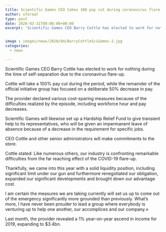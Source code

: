 ```yaml
---
title: Scientific Games CEO takes 100 pay cut during coronavirus flare-up period
author: xforeal 
type: post
date: 2020-03-31T00:00:00+00:00
excerpt: 'Scientific Games CEO Barry Cottle has elected to work for nothing during the time of self-disengagement due to the coronavirus outbreak '


image : images/news/2020/04/BarryCottleSciGames-2.jpg
categories:
  - news

---
```

Scientific Games CEO Barry Cottle has elected to work for nothing during the time of self-separation due to the coronavirus flare-up. 

Cottle will take a 100&percnt; pay cut during the period, while the remainder of the official initiative group has focused on a deliberate 50&percnt; decrease in pay. 

The provider declared various cost-sparing measures because of the difficulties realized by the episode, including workforce hour and pay decreases. 

Scientific Games will likewise set up a Hardship Relief Fund to give transient help to its representatives, who will be given an impermanent leave of absence because of a decrease in the requirement for specific jobs. 

CEO Cottle and other senior administrators will make commitments to the store. 

Cottle stated: Like numerous others, our industry is confronting remarkable difficulties from the far reaching effect of the COVID-19 flare-up. 

Thankfully, we came into this year with a solid liquidity position, including significant limit under our gun and furthermore renegotiated our obligation, expanded our significant developments and brought down our advantage cost. 

I am certain the measures we are taking currently will set us up to come out of the emergency significantly more grounded than previously. What&#8217;s more, I have never been prouder to lead a group where everybody is venturing up to help one another, our accomplices and our company.&#187; 

Last month, the provider revealed a 1&percnt; year-on-year ascend in income for 2019, expanding to $3.4bn.